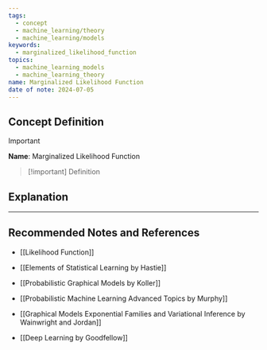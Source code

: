 ```yaml
---
tags:
  - concept
  - machine_learning/theory
  - machine_learning/models
keywords:
  - marginalized_likelihood_function
topics:
  - machine_learning_models
  - machine_learning_theory
name: Marginalized Likelihood Function
date of note: 2024-07-05
---
```


## Concept Definition

>[!important]
>**Name**: Marginalized Likelihood Function

>[!important] Definition





## Explanation





-----------
##  Recommended Notes and References


- [[Likelihood Function]]


- [[Elements of Statistical Learning by Hastie]]

- [[Probabilistic Graphical Models by Koller]]
- [[Probabilistic Machine Learning Advanced Topics by Murphy]]
- [[Graphical Models Exponential Families and Variational Inference by Wainwright and Jordan]]
- [[Deep Learning by Goodfellow]]